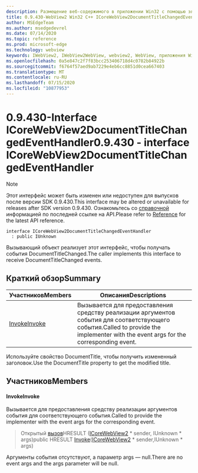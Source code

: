 ```yaml
---
description: Размещение веб-содержимого в приложении Win32 с помощью элемента управления Microsoft Edge WebView2
title: 0.9.430-WebView2 Win32 C++ ICoreWebView2DocumentTitleChangedEventHandler
author: MSEdgeTeam
ms.author: msedgedevrel
ms.date: 07/14/2020
ms.topic: reference
ms.prod: microsoft-edge
ms.technology: webview
keywords: IWebView2, IWebView2WebView, webview2, WebView, приложения Win32, Win32, EDGE, ICoreWebView2, ICoreWebView2Host, элемент управления "веб-браузер", HTML Edge
ms.openlocfilehash: 0a5e847c2f7f83bcc253406718d4c0782b84922b
ms.sourcegitcommit: f6764f57aed9ab7229e4eb6cc8851d0cea667403
ms.translationtype: MT
ms.contentlocale: ru-RU
ms.lasthandoff: 07/15/2020
ms.locfileid: "10877953"
---
```

# <span data-ttu-id="dc303-104">0.9.430-Interface ICoreWebView2DocumentTitleChangedEventHandler</span><span class="sxs-lookup"><span data-stu-id="dc303-104">0.9.430 - interface ICoreWebView2DocumentTitleChangedEventHandler</span></span> 

> [!NOTE]
> <span data-ttu-id="dc303-105">Этот интерфейс может быть изменен или недоступен для выпусков после версии SDK 0.9.430.</span><span class="sxs-lookup"><span data-stu-id="dc303-105">This interface may be altered or unavailable for releases after SDK version 0.9.430.</span></span> <span data-ttu-id="dc303-106">Ознакомьтесь со [справочной](../../../webview2-api-reference.md) информацией по последней ссылке на API.</span><span class="sxs-lookup"><span data-stu-id="dc303-106">Please refer to [Reference](../../../webview2-api-reference.md) for the latest API reference.</span></span>

```
interface ICoreWebView2DocumentTitleChangedEventHandler
  : public IUnknown
```

<span data-ttu-id="dc303-107">Вызывающий объект реализует этот интерфейс, чтобы получать события DocumentTitleChanged.</span><span class="sxs-lookup"><span data-stu-id="dc303-107">The caller implements this interface to receive DocumentTitleChanged events.</span></span>

## <span data-ttu-id="dc303-108">Краткий обзор</span><span class="sxs-lookup"><span data-stu-id="dc303-108">Summary</span></span>

 <span data-ttu-id="dc303-109">Участников</span><span class="sxs-lookup"><span data-stu-id="dc303-109">Members</span></span>                        | <span data-ttu-id="dc303-110">Описания</span><span class="sxs-lookup"><span data-stu-id="dc303-110">Descriptions</span></span>
--------------------------------|---------------------------------------------
[<span data-ttu-id="dc303-111">Invoke</span><span class="sxs-lookup"><span data-stu-id="dc303-111">Invoke</span></span>](#invoke) | <span data-ttu-id="dc303-112">Вызывается для предоставления средству реализации аргументов события для соответствующего события.</span><span class="sxs-lookup"><span data-stu-id="dc303-112">Called to provide the implementer with the event args for the corresponding event.</span></span>

<span data-ttu-id="dc303-113">Используйте свойство DocumentTitle, чтобы получить измененный заголовок.</span><span class="sxs-lookup"><span data-stu-id="dc303-113">Use the DocumentTitle property to get the modified title.</span></span>

## <span data-ttu-id="dc303-114">Участников</span><span class="sxs-lookup"><span data-stu-id="dc303-114">Members</span></span>

#### <span data-ttu-id="dc303-115">Invoke</span><span class="sxs-lookup"><span data-stu-id="dc303-115">Invoke</span></span> 

<span data-ttu-id="dc303-116">Вызывается для предоставления средству реализации аргументов события для соответствующего события.</span><span class="sxs-lookup"><span data-stu-id="dc303-116">Called to provide the implementer with the event args for the corresponding event.</span></span>

> <span data-ttu-id="dc303-117">Открытый [вызов](#invoke)HRESULT ([ICoreWebView2](ICoreWebView2.md) \* sender, IUnknown \* args)</span><span class="sxs-lookup"><span data-stu-id="dc303-117">public HRESULT [Invoke](#invoke)([ICoreWebView2](ICoreWebView2.md) \* sender,IUnknown \* args)</span></span>

<span data-ttu-id="dc303-118">Аргументы события отсутствуют, а параметр args — null.</span><span class="sxs-lookup"><span data-stu-id="dc303-118">There are no event args and the args parameter will be null.</span></span>

